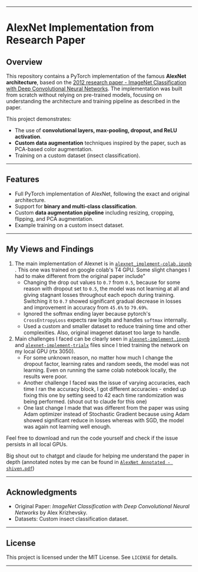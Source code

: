 
---

# **AlexNet Implementation from Research Paper**

## **Overview**
This repository contains a PyTorch implementation of the famous **AlexNet architecture**, based on the  [2012 research paper -  ImageNet Classification with Deep Convolutional Neural Networks](https://dl.acm.org/doi/pdf/10.1145/3065386). The implementation was built from scratch without relying on pre-trained models, focusing on understanding the architecture and training pipeline as described in the paper.

This project demonstrates:
- The use of **convolutional layers, max-pooling, dropout, and ReLU activation**.
- **Custom data augmentation** techniques inspired by the paper, such as PCA-based color augmentation.
- Training on a custom dataset (insect classification).

---

## **Features**
- Full PyTorch implementation of AlexNet, following the exact and original architecture.
- Support for **binary and multi-class classification**.
- Custom **data augmentation pipeline** including resizing, cropping, flipping, and PCA augmentation.
- Example training on a custom insect dataset.

---
## **My Views and Findings**
1. The main implementation of Alexnet is in [```alexnet_implement-colab.ipynb```](https://github.com/shvn22k/AlexNet-Implementation/blob/main/alexnet_implement-colab.ipynb) . This one was trained on google colab's T4 GPU. Some slight changes I had to make different from the original paper include"
    - Changing the drop out values to ```0.7``` from ```0.5```, because for some reason with dropout set to ```0.5```, the model was not learning at all and giving stagnant losses throughout each epoch during training. Switching it to ```0.7``` showed significant gradual decrease in losses and improvement in accuracy from ```45.6%``` to ```79.69%```.
    - Ignored the softmax ending layer because pytorch's ```CrossEntropyLoss``` expects raw logits and handles ```softmax``` internally. 
    - Used a custom and smaller dataset to reduce training time and other complexities. Also, original imagenet dataset too large to handle. 
2. Main challenges I faced can be clearly seen in [```alexnet-implement.ipynb```](https://github.com/shvn22k/AlexNet-Implementation/blob/main/alexnet-implement.ipynb) and [```alexnet-implement-trialx```](https://github.com/shvn22k/AlexNet-Implementation/blob/main/alexnet_implement-trialx.ipynb) files since I tried training the network on my local GPU (rtx 3050).
    - For some unknown reason, no matter how much I change the dropout factor, learning rates and random seeds, the model was not learning. Even on running the same colab notebook locally, the results were poor.
    - Another challenge I faced was the issue of varying accuracies, each time I ran the accuracy block, I got different accuracies - ended up fixing this one by setting seed to 42 each time randomization was being performed. (shout out to claude for this one)
    - One last change I made that was different from the paper was using Adam optimizer instead of Stochastic Gradient because using Adam showed significant reduce in losses whereas with SGD, the model was again not learning well enough.
  

Feel free to download and run the code yourself and check if the issue persists in all local GPUs.

Big shout out to chatgpt and claude for helping me understand the paper in depth (annotated notes by me can be found in [```AlexNet Annotated - shiven.pdf```](https://github.com/shvn22k/AlexNet-Implementation/blob/main/AlexNet%20Annotated-%20shiven.pdf))

---

## **Acknowledgments**
- Original Paper: *ImageNet Classification with Deep Convolutional Neural Networks* by Alex Krizhevsky.
- Datasets: Custom insect classification dataset.

---

## **License**
This project is licensed under the MIT License. See `LICENSE` for details.

---
